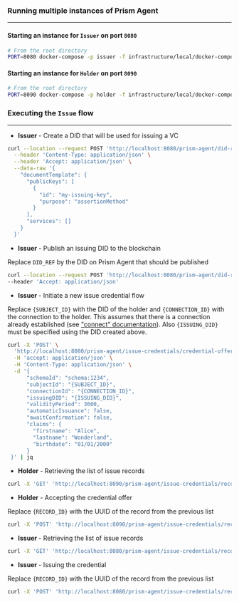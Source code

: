 ### Running multiple instances of Prism Agent
---

#### Starting an instance for `Issuer` on port `8080`

```bash
# From the root directory
PORT=8080 docker-compose -p issuer -f infrastructure/local/docker-compose.yml up
```

#### Starting an instance for `Holder` on port `8090`

```bash
# From the root directory
PORT=8090 docker-compose -p holder -f infrastructure/local/docker-compose.yml up
```

### Executing the `Issue` flow
---

- **Issuer** - Create a DID that will be used for issuing a VC

```bash
curl --location --request POST 'http://localhost:8080/prism-agent/did-registrar/dids' \
  --header 'Content-Type: application/json' \
  --header 'Accept: application/json' \
  --data-raw '{
    "documentTemplate": {
      "publicKeys": [
        {
          "id": "my-issuing-key",
          "purpose": "assertionMethod"
        }
      ],
      "services": []
    }
  }'
```

- **Issuer** - Publish an issuing DID to the blockchain

Replace `DID_REF` by the DID on Prism Agent that should be published
```bash
curl --location --request POST 'http://localhost:8080/prism-agent/did-registrar/dids/{DID_REF}/publications' \
--header 'Accept: application/json'
```

- **Issuer** - Initiate a new issue credential flow

Replace `{SUBJECT_ID}` with the DID of the holder and `{CONNECTION_ID}` with the connection to the holder.
This assumes that there is a connection already established (see ["connect" documentation](./connect.md)). Also `{ISSUING_DID}` must be specified using the DID created above.


```bash
curl -X 'POST' \
  'http://localhost:8080/prism-agent/issue-credentials/credential-offers' \
  -H 'accept: application/json' \
  -H 'Content-Type: application/json' \
  -d '{
      "schemaId": "schema:1234",
      "subjectId": "{SUBJECT_ID}",
      "connectionId": "{CONNECTION_ID}",
      "issuingDID": "{ISSUING_DID}",
      "validityPeriod": 3600,
      "automaticIssuance": false,
      "awaitConfirmation": false,
      "claims": {
        "firstname": "Alice",
        "lastname": "Wonderland",
        "birthdate": "01/01/2000"
      }
 }' | jq
```

- **Holder** - Retrieving the list of issue records
```bash
curl -X 'GET' 'http://localhost:8090/prism-agent/issue-credentials/records' | jq
```

- **Holder** - Accepting the credential offer

Replace `{RECORD_ID}` with the UUID of the record from the previous list
```bash
curl -X 'POST' 'http://localhost:8090/prism-agent/issue-credentials/records/{RECORD_ID}/accept-offer' | jq
```

- **Issuer** - Retrieving the list of issue records
```bash
curl -X 'GET' 'http://localhost:8080/prism-agent/issue-credentials/records' | jq
```

- **Issuer** - Issuing the credential

Replace `{RECORD_ID}` with the UUID of the record from the previous list
```bash
curl -X 'POST' 'http://localhost:8080/prism-agent/issue-credentials/records/{RECORD_ID}/issue-credential' | jq
```
